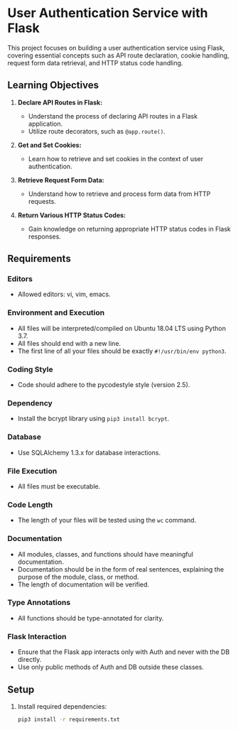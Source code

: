 # User Authentication Service with Flask

This project focuses on building a user authentication service using Flask, covering essential concepts such as API route declaration, cookie handling, request form data retrieval, and HTTP status code handling.

## Learning Objectives

1. **Declare API Routes in Flask:**
   - Understand the process of declaring API routes in a Flask application.
   - Utilize route decorators, such as `@app.route()`.

2. **Get and Set Cookies:**
   - Learn how to retrieve and set cookies in the context of user authentication.

3. **Retrieve Request Form Data:**
   - Understand how to retrieve and process form data from HTTP requests.

4. **Return Various HTTP Status Codes:**
   - Gain knowledge on returning appropriate HTTP status codes in Flask responses.

## Requirements

### Editors
- Allowed editors: vi, vim, emacs.

### Environment and Execution
- All files will be interpreted/compiled on Ubuntu 18.04 LTS using Python 3.7.
- All files should end with a new line.
- The first line of all your files should be exactly `#!/usr/bin/env python3`.

### Coding Style
- Code should adhere to the pycodestyle style (version 2.5).

### Dependency
- Install the bcrypt library using `pip3 install bcrypt`.

### Database
- Use SQLAlchemy 1.3.x for database interactions.

### File Execution
- All files must be executable.

### Code Length
- The length of your files will be tested using the `wc` command.

### Documentation
- All modules, classes, and functions should have meaningful documentation.
- Documentation should be in the form of real sentences, explaining the purpose of the module, class, or method.
- The length of documentation will be verified.

### Type Annotations
- All functions should be type-annotated for clarity.

### Flask Interaction
- Ensure that the Flask app interacts only with Auth and never with the DB directly.
- Use only public methods of Auth and DB outside these classes.

## Setup

1. Install required dependencies:
   ```bash
   pip3 install -r requirements.txt

